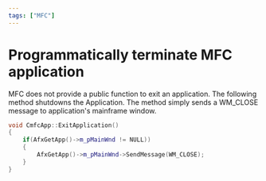 ```yaml
---
tags: ["MFC"]
---
```


# Programmatically terminate MFC application

MFC does not provide a public function to exit an application. The following method shutdowns the Application. The method simply sends a WM_CLOSE message to application's mainframe window.

```cpp
void CmfcApp::ExitApplication()
{
    if(AfxGetApp()->m_pMainWnd != NULL))
    {
        AfxGetApp()->m_pMainWnd->SendMessage(WM_CLOSE);
    }
}
```
